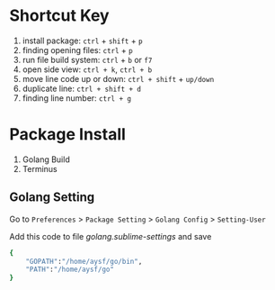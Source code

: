 # Shortcut Key

1. install package: `ctrl` + `shift` + `p`
2. finding opening files: `ctrl` + `p`
3. run file build system: `ctrl` + `b` or `f7`
4. open side view: `ctrl + k`, `ctrl + b`
5. move line code up or down: `ctrl + shift` + `up/down`
6. duplicate line: `ctrl + shift + d`
7. finding line number: `ctrl + g`


# Package Install
1. Golang Build
2. Terminus


##  Golang Setting

Go to `Preferences` > `Package Setting` > `Golang Config` > `Setting-User`    

Add this code to file _golang.sublime-settings_ and save

```bash
{
	"GOPATH":"/home/aysf/go/bin",
	"PATH":"/home/aysf/go"
}
```
